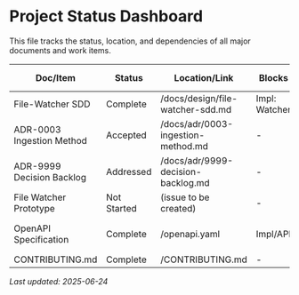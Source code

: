 # Project Status Dashboard

This file tracks the status, location, and dependencies of all major documents and work items.

| Doc/Item                         | Status              | Location/Link                          | Blocks              | Blocked By          | Owner    |
|----------------------------------|---------------------|----------------------------------------|---------------------|---------------------|----------|
| File-Watcher SDD                 | Complete            | /docs/design/file-watcher-sdd.md       | Impl: Watcher       | -                   | @gitrdm  |
| ADR-0003 Ingestion Method        | Accepted            | /docs/adr/0003-ingestion-method.md     | -                   | -                   | @gitrdm  |
| ADR-9999 Decision Backlog        | Addressed           | /docs/adr/9999-decision-backlog.md     | -                   | -                   | @gitrdm  |
| File Watcher Prototype           | Not Started         | (issue to be created)                  | -                   | SDD                 | @gitrdm  |
| OpenAPI Specification            | Complete            | /openapi.yaml                          | Impl/API            | SDD, ADR-0004        | @gitrdm  |
| CONTRIBUTING.md                  | Complete            | /CONTRIBUTING.md                       | -                   | -                   | @gitrdm  |

_Last updated: 2025-06-24_